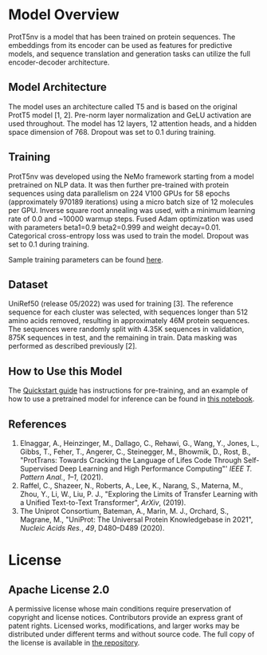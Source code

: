 # Model Overview

ProtT5nv is a model that has been trained on protein sequences. The embeddings from its encoder can be used as features for predictive models, and sequence translation and generation tasks can utilize the full encoder-decoder architecture. 

## Model Architecture

The model uses an architecture called T5 and is based on the original ProtT5 model [1, 2]. Pre-norm layer normalization and GeLU activation are used throughout. The model has 12 layers, 12 attention heads, and a hidden space dimension of 768. Dropout was set to 0.1 during training.

## Training

ProtT5nv was developed using the NeMo framework starting from a model pretrained on NLP data. It was then further pre-trained with protein sequences using data parallelism on 224 V100 GPUs for 58 epochs (approximately 970189 iterations) using a micro batch size of 12 molecules per GPU. Inverse square root annealing was used, with a minimum learning rate of 0.0 and ~10000 warmup steps. Fused Adam optimization was used with parameters beta1=0.9 beta2=0.999 and weight decay=0.01. Categorical cross-entropy loss was used to train the model. Dropout was set to 0.1 during training.

Sample training parameters can be found [here](https://gitlab-partners.nvidia.com/clara-discovery/bionemo/-/blob/v0.3.0_ea1/examples/protein/prott5nv/conf/pretrain_small.yaml).

## Dataset

UniRef50 (release 05/2022) was used for training [3]. The reference sequence for each cluster was selected, with sequences longer than 512 amino acids removed, resulting in approximately 46M protein sequences. The sequences were randomly split with 4.35K sequences in validation, 875K sequences in test, and the remaining in train. Data masking was performed as described previously [2].

## How to Use this Model

The [Quickstart guide](https://gitlab-partners.nvidia.com/clara-discovery/bionemo/-/blob/v0.3.0_ea1/QUICKSTART.md) has instructions for pre-training, and an example of how to use a pretrained model for inference can be found in [this notebook](https://gitlab-partners.nvidia.com/clara-discovery/bionemo/-/blob/v0.3.0_ea1/examples/protein/prott5nv/nbs/Inference.ipynb).

## References

1. Elnaggar, A., Heinzinger, M., Dallago, C., Rehawi, G., Wang, Y., Jones, L., Gibbs, T., Feher, T., Angerer, C., Steinegger, M., Bhowmik, D., Rost, B., "ProtTrans: Towards Cracking the Language of Lifes Code Through Self-Supervised Deep Learning and High Performance Computing"' _IEEE T. Pattern Anal._, *1–1*, (2021).
2. Raffel, C., Shazeer, N., Roberts, A., Lee, K., Narang, S., Materna, M., Zhou, Y., Li, W., Liu, P. J., "Exploring the Limits of Transfer Learning with a Unified Text-to-Text Transformer", _ArXiv_, (2019).
3. The Uniprot Consortium, Bateman, A., Marin, M. J., Orchard, S., Magrane, M., "UniProt: The Universal Protein Knowledgebase in 2021", _Nucleic Acids Res._, *49*, D480–D489 (2020).
  

# License

## Apache License 2.0

A permissive license whose main conditions require preservation of copyright and license notices. Contributors provide an express grant of patent rights. Licensed works, modifications, and larger works may be distributed under different terms and without source code. The full copy of the license is available in [the repository](https://gitlab-partners.nvidia.com/clara-discovery/bionemo/-/blob/v0.3.0_ea1/LICENSE/license.txt).
